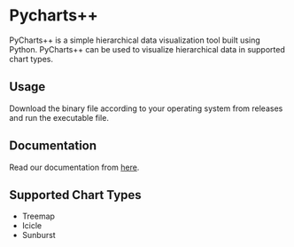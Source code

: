 # Pycharts++
PyCharts++ is a simple hierarchical data visualization tool built using Python. PyCharts++ can be used to visualize hierarchical data in supported chart types.

## Usage
Download the binary file according to your operating system from releases and run the executable file.

## Documentation
Read our documentation from [here](https://pycharts.github.io/pycharts/).

## Supported Chart Types
- Treemap
- Icicle
- Sunburst

